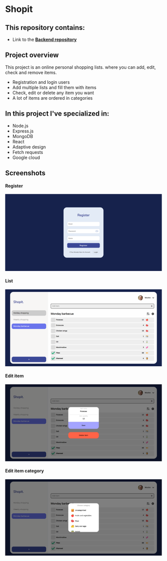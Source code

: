 # Shopit

## This repository contains:

- Link to the **[Backend repository](https://github.com/Alfi-Naim/Shopit-api)**

## Project overview

This project is an online personal shopping lists.
where you can add, edit, check and remove items.

- Registration and login users
- Add multiple lists and fill them with items
- Check, edit or delete any item you want
- A lot of items are ordered in categories

## In this project I've specialized in:


- Node.js
- Express.js
- MongoDB
- React
- Adaptive design
- Fetch requests
- Google cloud

## Screenshots

#### Register

<img src='./src/images/readme/1.png' width='700'/>

#### List

<img src='./src/images/readme/2.png' width='700'/>

#### Edit item

<img src='./src/images/readme/3.png' width='700'/>

#### Edit item category

<img src='./src/images/readme/4.png' width='700'/>

